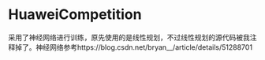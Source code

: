 # HuaweiCompetition
采用了神经网络进行训练，原先使用的是线性规划，不过线性规划的源代码被我注释掉了。神经网络参考https://blog.csdn.net/bryan__/article/details/51288701
